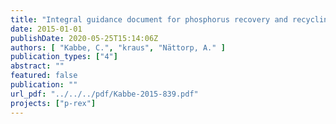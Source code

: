```yaml
---
title: "Integral guidance document for phosphorus recovery and recycling D12.1"
date: 2015-01-01
publishDate: 2020-05-25T15:14:06Z
authors: [ "Kabbe, C.", "kraus", "Nättorp, A." ]
publication_types: ["4"]
abstract: ""
featured: false
publication: ""
url_pdf: "../../../pdf/Kabbe-2015-839.pdf"
projects: ["p-rex"]
---
```


